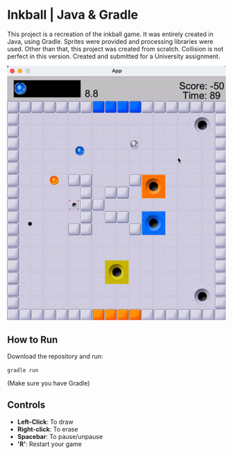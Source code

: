 # Inkball | Java & Gradle

This project is a recreation of the inkball game. It was entirely created in Java, using Gradle. Sprites were provided and processing libraries were used. Other than that, this project was created from scratch.
Collision is not perfect in this version. Created and submitted for a University assignment.

![Demo](demo1.gif)

## How to Run
Download the repository and run:

```gradle run```

(Make sure you have Gradle)

## Controls
- **Left-Click**: To draw
- **Right-click**: To erase
- **Spacebar**: To pause/unpause
- **'R'**: Restart your game


